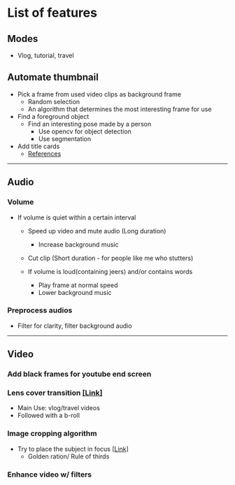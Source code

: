 # List of features

## Modes
- Vlog, tutorial, travel

## Automate thumbnail
- Pick a frame from used video clips as background frame
  - Random selection
  - An algorithm that determines the most interesting frame for use
- Find a foreground object
  - Find an interesting pose made by a person
    - Use opencv for object detection
    - Use segmentation
- Add title cards
  - [References](https://img.youtube.com/vi/L0l-GMUvPJM/0.jpg)
  
---
## Audio
### Volume
  - If volume is quiet within a certain interval
    - Speed up video and mute audio (Long duration)
      - Increase background music
    - Cut clip (Short duration - for people like me who stutters)

    - If volume is loud(containing jeers) and/or contains words
      - Play frame at normal speed
      - Lower background music

### Preprocess audios
  - Filter for clarity, filter background audio


---
## Video
### Add black frames for youtube end screen
### Lens cover transition [[Link]](https://www.youtube.com/watch?v=fzJrD7Snf4U)
- Main Use: vlog/travel videos
- Followed with a b-roll
### Image cropping algorithm
- Try to place the subject in focus [[Link]](https://venturebeat.com/2020/02/13/googles-autoflip-automatically-crops-videos-using-ai/)
  - Golden ration/ Rule of thirds
### Enhance video w/ filters

